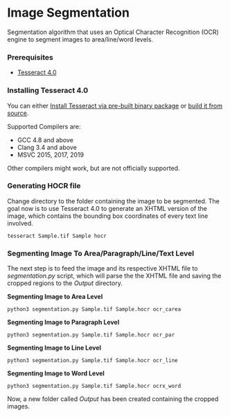 # Image Segmentation

Segmentation algorithm that uses an Optical Character Recognition (OCR) engine to segment images to area/line/word levels. 

### Prerequisites

* [Tesseract 4.0](https://github.com/tesseract-ocr/tesseract)

### Installing Tesseract 4.0

You can either [Install Tesseract via pre-built binary package](https://github.com/tesseract-ocr/tesseract/wiki) or [build it from source](https://github.com/tesseract-ocr/tesseract/wiki/Compiling).

Supported Compilers are:

* GCC 4.8 and above
* Clang 3.4 and above
* MSVC 2015, 2017, 2019

Other compilers might work, but are not officially supported.


### Generating HOCR file

Change directory to the folder containing the image to be segmented. The goal now is to use Tesseract 4.0 to generate an XHTML version of the image, which contains the bounding box coordinates of every text line involved.

```
tesseract Sample.tif Sample hocr
```

### Segmenting Image To Area/Paragraph/Line/Text Level

The next step is to feed the image and its respective XHTML file to *segmentation.py* script, which will parse the the XHTML file and saving the cropped regions to the *Output* directory.

**Segmenting Image to Area Level**
```
python3 segmentation.py Sample.tif Sample.hocr ocr_carea
```

**Segmenting Image to Paragraph Level**
```
python3 segmentation.py Sample.tif Sample.hocr ocr_par
```

**Segmenting Image to Line Level**
```
python3 segmentation.py Sample.tif Sample.hocr ocr_line
```

**Segmenting Image to Word Level**
```
python3 segmentation.py Sample.tif Sample.hocr ocrx_word
```

Now, a new folder called *Output* has been created containing the cropped images.
